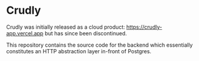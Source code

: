 # Crudly

Crudly was initially released as a cloud product: https://crudly-app.vercel.app but has since been discontinued.

This repository contains the source code for the backend which essentially constitutes an HTTP abstraction layer in-front of Postgres.

